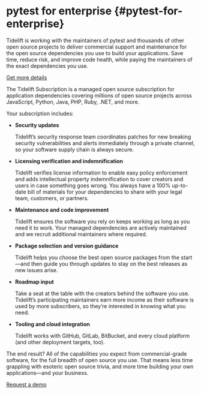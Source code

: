 # pytest for enterprise {#pytest-for-enterprise}

Tidelift is working with the maintainers of pytest and thousands of other open source projects to deliver commercial support and maintenance for the open source dependencies you use to build your applications. Save time, reduce risk, and improve code health, while paying the maintainers of the exact dependencies you use.

[Get more details](https://tidelift.com/subscription/pkg/pypi-pytest?utm_source=pypi-pytest&utm_medium=referral&utm_campaign=enterprise)

The Tidelift Subscription is a managed open source subscription for application dependencies covering millions of open source projects across JavaScript, Python, Java, PHP, Ruby, .NET, and more.

Your subscription includes:

- **Security updates**

    Tidelift’s security response team coordinates patches for new breaking security vulnerabilities and alerts immediately through a private channel, so your software supply chain is always secure.

- **Licensing verification and indemnification**

    Tidelift verifies license information to enable easy policy enforcement and adds intellectual property indemnification to cover creators and users in case something goes wrong. You always have a 100% up-to-date bill of materials for your dependencies to share with your legal team, customers, or partners.

- **Maintenance and code improvement**

    Tidelift ensures the software you rely on keeps working as long as you need it to work. Your managed dependencies are actively maintained and we recruit additional maintainers where required.

- **Package selection and version guidance**

    Tidelift helps you choose the best open source packages from the start—and then guide you through updates to stay on the best releases as new issues arise.

- **Roadmap input**

    Take a seat at the table with the creators behind the software you use. Tidelift’s participating maintainers earn more income as their software is used by more subscribers, so they’re interested in knowing what you need.

- **Tooling and cloud integration**

    Tidelift works with GitHub, GitLab, BitBucket, and every cloud platform (and other deployment targets, too).

The end result? All of the capabilities you expect from commercial-grade software, for the full breadth of open source you use. That means less time grappling with esoteric open source trivia, and more time building your own applications—and your business.

[Request a demo](https://tidelift.com/subscription/request-a-demo?utm_source=pypi-pytest&utm_medium=referral&utm_campaign=enterprise)
